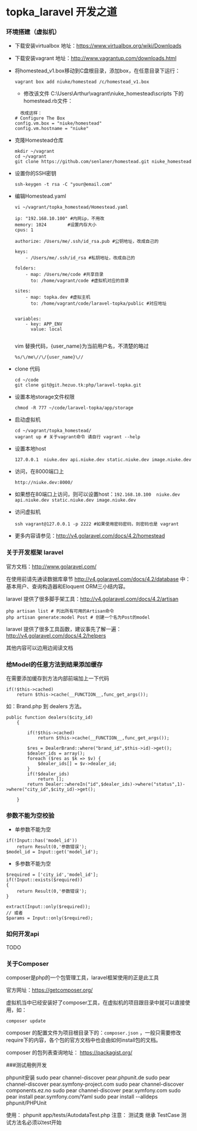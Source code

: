 
# topka_laravel 开发之道

### 环境搭建（虚拟机）
* 下载安装virtualbox  地址：<https://www.virtualbox.org/wiki/Downloads>
* 下载安装vagrant 地址：<http://www.vagrantup.com/downloads.html>
* 将homestead_v1.box移动到C盘根目录，添加box，在任意目录下运行：

	```
	vagrant box add niuke/homestead /c/homestead_v1.box

	```
	* 修改该文件	C:\Users\Arthur\vagrant\niuke_homestead\scripts 下的 homestead.rb文件：

	```
	  改成这样：
    # Configure The Box
    config.vm.box = "niuke/homestead"
    config.vm.hostname = "niuke"
	```
* 克隆Homestead仓库
	
	```
	mkdir ~/vagrant
	cd ~/vagrant
	git clone https://github.com/senlaner/homestead.git niuke_homestead
	
	```
* 设置你的SSH密钥 
	```
	ssh-keygen -t rsa -C "your@email.com"
	```
* 编辑Homestead.yaml

	```
	vi ~/vagrant/topka_homestead/Homestead.yaml
	```

	```
	ip: "192.168.10.100" #内网ip，不用改
	memory: 1024		#设置内存大小
	cpus: 1

	authorize: /Users/me/.ssh/id_rsa.pub #公钥地址，改成自己的

	keys:
	    - /Users/me/.ssh/id_rsa #私钥地址，改成自己的

	folders:
	    - map: /Users/me/code #共享目录
	      to: /home/vagrant/code #虚拟机对应的目录

	sites:
	    - map: topka.dev #虚拟主机
	      to: /home/vagrant/code/laravel-topka/public #对应地址


	variables:
	    - key: APP_ENV
	      value: local
		
	```
	vim 替换代码，{user_name}为当前用户名，不清楚的略过
	
	```
	%s/\/me\//\/{user_name}\//
	```
	
* clone 代码 

	```
	cd ~/code
	git clone git@git.hezuo.tk:php/laravel-topka.git
	```

* 设置本地storage文件权限

	```
	chmod -R 777 ~/code/laravel-topka/app/storage
	```
	
* 启动虚拟机

	```
	cd ~/vagrant/topka_homestead/
	vagrant up # 关于vagrant命令 请自行 vagrant --help
	```
* 设置本地host
	
	```
	127.0.0.1  niuke.dev api.niuke.dev static.niuke.dev image.niuke.dev
	```
* 访问，在8000端口上

	```
	http://niuke.dev:8000/
	```
* 如果想在80端口上访问，则可以设置host：``` 192.168.10.100  niuke.dev api.niuke.dev static.niuke.dev image.niuke.dev ```

* 访问虚拟机

	```
	ssh vagrant@127.0.0.1 -p 2222 #如果使用密码密码，则密码也是 vagrant
	```
* 更多内容请参见：<http://v4.golaravel.com/docs/4.2/homestead>

### 关于开发框架 laravel 
官方文档：<http://www.golaravel.com/> 

在使用前请先通读数据库章节 <http://v4.golaravel.com/docs/4.2/database> 中：基本用户、查询构造器和Eloquent ORM三小结内容。

laravel 提供了很多脚手架工具：<http://v4.golaravel.com/docs/4.2/artisan>

```	
php artisan list # 列出所有可用的Artisan命令
php artisan generate:model Post # 创建一个名为Post的model
```

laravel 提供了很多工具函数，建议事先了解一遍：<http://v4.golaravel.com/docs/4.2/helpers>

其他内容可以边用边阅读文档

### 给Model的任意方法到结果添加缓存

在需要添加缓存到方法内部前端加上一下代码

```
if(!$this->cached)
    return $this->cache(__FUNCTION__,func_get_args());

```

如：Brand.php 到 dealers 方法。


```
public function dealers($city_id)
    {

    	if(!$this->cached)
    		return $this->cache(__FUNCTION__,func_get_args());

    	$res = DealerBrand::where("brand_id",$this->id)->get();
    	$dealer_ids = array();
    	foreach ($res as $k => $v) {
    		$dealer_ids[] = $v->dealer_id;
    	}
    	if(!$dealer_ids)
    		return [];
    	return Dealer::whereIn("id",$dealer_ids)->where("status",1)->where("city_id",$city_id)->get();
    	
    }

```

### 参数不能为空校验

* 单参数不能为空

```
if(!Input::has('model_id'))
	return Result(0,'参数错误');
$model_id = Input::get('model_id');
```

* 多参数不能为空

```
$required = ['city_id','model_id'];
if(!Input::exists($required))
{
	return Result(0,'参数错误');
}

extract(Input::only($required));
// 或者
$params = Input::only($required);

```


### 如何开发api
TODO
 
### 关于Composer
composer是php的一个包管理工具，laravel框架使用的正是此工具

官方网址：<https://getcomposer.org/>

虚拟机当中已经安装好了composer工具，在虚拟机的项目跟目录中就可以直接使用，如：

```
composer update
```
composer 的配置文件为项目根目录下的：``` composer.json ``` ，一般只需要修改require下的内容，各个包的官方文档中也会由如何install包的文档。

composer 的包列表查询地址： <https://packagist.org/>



###测试用例开发

phpunit安装
sudo pear channel-discover pear.phpunit.de
sudo pear channel-discover pear.symfony-project.com
sudo pear channel-discover components.ez.no
sudo pear channel-discover pear.symfony.com
sudo pear install pear.symfony.com/Yaml
sudo pear install --alldeps phpunit/PHPUnit

使用：
phpunit app/tests/AutodataTest.php
注意：
	 测试类 继承 TestCase
	 测试方法名必须以test开始
